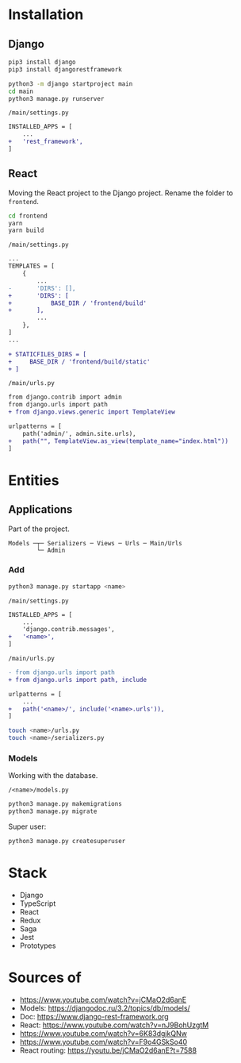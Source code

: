 # Installation

## Django

```bash
pip3 install django
pip3 install djangorestframework

python3 -m django startproject main
cd main
python3 manage.py runserver
```

`/main/settings.py`

```diff
INSTALLED_APPS = [
    ...
+   'rest_framework',
]
```

## React

Moving the React project to the Django project. Rename the folder to `frontend`.

```bash
cd frontend
yarn
yarn build
```

`/main/settings.py`

```diff
...
TEMPLATES = [
    {
        ...
-       'DIRS': [],
+       'DIRS': [
+           BASE_DIR / 'frontend/build'
+       ],
        ...
    },
]
...

+ STATICFILES_DIRS = [
+     BASE_DIR / 'frontend/build/static'
+ ]
```

`/main/urls.py`

```diff
from django.contrib import admin
from django.urls import path
+ from django.views.generic import TemplateView

urlpatterns = [
    path('admin/', admin.site.urls),
+   path("", TemplateView.as_view(template_name="index.html"))
]
```

# Entities

## Applications

Part of the project.

```
Models ─┬─ Serializers ─ Views ─ Urls ─ Main/Urls
        └─ Admin
```

### Add

```bash
python3 manage.py startapp <name>
```

`/main/settings.py`

```diff
INSTALLED_APPS = [
    ...
    'django.contrib.messages',
+   '<name>',
]
```

`/main/urls.py`

```diff
- from django.urls import path
+ from django.urls import path, include

urlpatterns = [
    ...
+   path('<name>/', include('<name>.urls')),
]
```

```bash
touch <name>/urls.py
touch <name>/serializers.py
```

### Models

Working with the database.

`/<name>/models.py`

```bash
python3 manage.py makemigrations
python3 manage.py migrate
```

Super user:

```bash
python3 manage.py createsuperuser
```

# Stack

- Django
- TypeScript
- React
- Redux
- Saga
- Jest
- Prototypes

# Sources of

- https://www.youtube.com/watch?v=jCMaO2d6anE
- Models: https://djangodoc.ru/3.2/topics/db/models/
- Doc: https://www.django-rest-framework.org
- React: https://www.youtube.com/watch?v=nJ9BohUzgtM
- https://www.youtube.com/watch?v=6K83dgjkQNw
- https://www.youtube.com/watch?v=F9o4GSkSo40
- React routing: https://youtu.be/jCMaO2d6anE?t=7588
